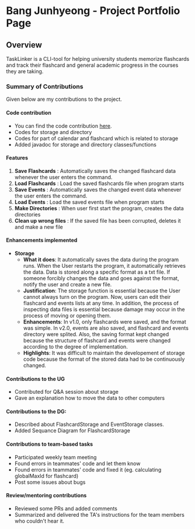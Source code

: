 # Bang Junhyeong - Project Portfolio Page

## Overview

TaskLinker is a CLI-tool for helping university students memorize flashcards and track their flashcard and general academic progress in the courses they are taking.

### Summary of Contributions

Given below are my contributions to the project.

#### Code contribution
- You can find the code contribution [here](https://nus-cs2113-ay2324s1.github.io/tp-dashboard/?search=&sort=groupTitle&sortWithin=title&timeframe=commit&mergegroup=&groupSelect=groupByRepos&breakdown=true&checkedFileTypes=docs~functional-code~test-code&since=2023-09-22&tabOpen=true&tabType=authorship&tabAuthor=junhyeong0411&tabRepo=AY2324S1-CS2113-F11-3%2Ftp%5Bmaster%5D&authorshipIsMergeGroup=false&authorshipFileTypes=docs~functional-code~test-code&authorshipIsBinaryFileTypeChecked=false&authorshipIsIgnoredFilesChecked=false).
- Codes for storage and directory
- Codes for part of calendar and flashcard which is related to storage
- Added javadoc for storage and directory classes/functions

#### Features
1. **Save Flashcards** : Automatically saves the changed flashcard data whenever the user enters the command.
2. **Load Flashcards** : Load the saved flashcards file when program starts
3. **Save Events** : Automatically saves the changed event data whenever the user enters the command.
4. **Load Events** : Load the saved events file when program starts
5. **Make Directories** : When user first start the program, creates the data directories
6. **Clean up wrong files** : If the saved file has been corrupted, deletes it and make a new file

#### Enhancements implemented
- **Storage**
  - **What it does**:  It automatically saves the data during the program runs. When the User restarts the program, it automatically retrieves the data. Data is stored along a specific format as a txt file. If someone forcibly changes the data and goes against the format, notify the user and create a new file.
  - **Justification**: The storage function is essential because the User cannot always turn on the program. Now, users can edit their flashcard and events lists at any time. In addition, the process of inspecting data files is essential because damage may occur in the process of moving or opening them.
  - **Enhancements**: In v1.0, only flashcards were saved, and the format was simple. In v2.0, events are also saved, and flashcard and events directory were splited. Also, the saving format kept changed because the structure of flashcard and events were changed according to the degree of implementation.
  - **Highlights**: It was difficult to maintain the developement of storage code because the format of the stored data had to be continuously changed. 

#### Contributions to the UG
- Contributed for Q&A session about storage
- Gave an explanation how to move the data to other computers

#### Contributions to the DG:
- Described about FlashcardStorage and EventStorage classes.
- Added Sequance Diagram for FlashcardStorage

#### Contributions to team-based tasks
- Participated weekly team meeting
- Found errors in teammates' code and let them know
- Found errors in teammates' code and fixed it (eg. calculating globalMaxId for flashcard)
- Post some issues about bugs

#### Review/mentoring contributions
- Reviewed some PRs and added comments
- Summarized and delivered the TA's instructions for the team members who couldn't hear it.
